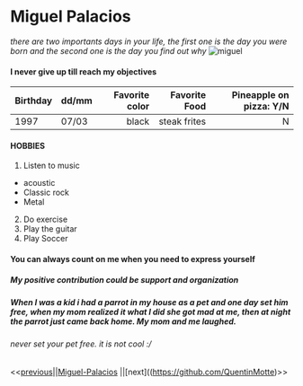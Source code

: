 # Miguel Palacios
*there are two importants days in your life, the first one is the day you were born and the second one is the day you find out why*
![miguel](curriculum.jpg)
#### I never give up till reach my objectives 
| Birthday       | dd/mm        | Favorite color | Favorite Food | Pineapple on pizza: Y/N |
| ---------------|:-------------| --------------:| -------------:| -----------------------:|
| 1997     | 07/03 | black | steak frites | N |
 #### HOBBIES
 1. Listen to music
 * acoustic
 * Classic rock
 * Metal
 2. Do exercise
 3. Play the guitar
 4. Play Soccer
 #### You can always count on me when you need to express yourself
 ##### My positive contribution could be support and organization 
 ##### When I was a kid i had a parrot in my house as a pet and one day set him free, when my mom realized it what I did she got mad at me, then at night the parrot just came back home. My mom and me laughed.
 ###### never set your pet free. it is not cool :/ 
 <<[previous](https://github.com/MrOlivierdA)||[Miguel-Palacios](https://github.com/Palacios97) ||[next]((https://github.com/QuentinMotte)>>